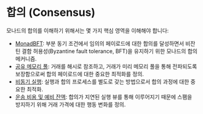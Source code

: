 # 합의 (Consensus)

모나드의 합의를 이해하기 위해서는 몇 가지 핵심 영역을 이해해야 합니다:

- [MonadBFT](monad_bft.md): 부분 동기 조건에서 임의의 페이로드에 대한 합의를 달성하면서 비잔틴 결함 허용성(Byzantine fault tolerance, BFT)을 유지하기 위한 모나드의 합의 메커니즘.
- [공유 메모리 풀](shared_mempool.md): 거래를 해시로 참조하고, 거래가 미리 메모리 풀을 통해 전파되도록 보장함으로써 합의 페이로드에 대한 중요한 최적화를 정의.
- [비동기 실행](asynchronous_execution.md): 실행과 합의 프로세스를 별도로 갖는 방법으로서 합의 과정에 대한 중요한 최적화.
- [운송 비용 및 예비 잔액](carriage_cost_reserve_balance.md): 합의가 지연된 실행 뷰를 통해 이루어지기 때문에 스팸을 방지하기 위해 거래 가격에 대한 행동 변화를 정의.
